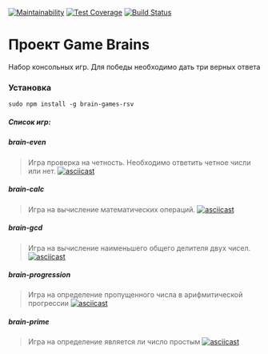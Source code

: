 [![Maintainability](https://api.codeclimate.com/v1/badges/a99a88d28ad37a79dbf6/maintainability)](https://codeclimate.com/github/codeclimate/codeclimate/maintainability)
[![Test Coverage](https://api.codeclimate.com/v1/badges/a99a88d28ad37a79dbf6/test_coverage)](https://codeclimate.com/github/codeclimate/codeclimate/test_coverage)
[![Build Status](https://travis-ci.org/step1989/frontend-project-lvl1.svg?branch=master)](https://travis-ci.org/step1989/frontend-project-lvl1)

# Проект Game Brains
Набор консольных игр. Для победы необходимо дать три верных ответа

### Установка
```sudo npm install -g brain-games-rsv```
##### Список игр:
##### brain-even
> Игра проверка на четность. Необходимо ответить четное числи или нет.
> [![asciicast](https://asciinema.org/a/BW5rolYm4FmR1NiMn8s1VzF7Q.svg)](https://asciinema.org/a/BW5rolYm4FmR1NiMn8s1VzF7Q)
##### brain-calc
> Игра на вычисление математических операций.
> [![asciicast](https://asciinema.org/a/eZmBh6DOaoWlAkHCtTa8v6rUX.svg)](https://asciinema.org/a/eZmBh6DOaoWlAkHCtTa8v6rUX)
##### brain-gcd
> Игра на вычисление наименьшего общего делителя двух чисел.
> [![asciicast](https://asciinema.org/a/fCilE0XC3BajQkf85XSymqqsq.svg)](https://asciinema.org/a/fCilE0XC3BajQkf85XSymqqsq)
##### brain-progression
> Игра на определение пропущенного числа в арифмитической прогрессии
> [![asciicast](https://asciinema.org/a/GZwaIAIoI9IgvNQ1fj6thh7s7.svg)](https://asciinema.org/a/GZwaIAIoI9IgvNQ1fj6thh7s7)
##### brain-prime
> Игра на определение является ли число простым
> [![asciicast](https://asciinema.org/a/npwgCBIDxr7PCFgwvWoBzbBw8.svg)](https://asciinema.org/a/npwgCBIDxr7PCFgwvWoBzbBw8)


